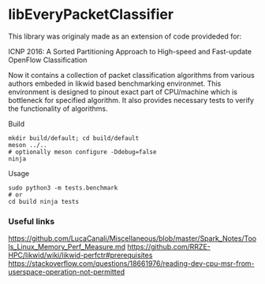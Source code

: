 # libEveryPacketClassifier

This library was originaly made as an extension of code provideded for:

ICNP 2016: A Sorted Partitioning Approach to High-speed and Fast-update OpenFlow Classification

Now it contains a collection of packet classification algorithms from various authors
embeded in likwid based benchmarking environmet. This environment is designed to pinout
exact part of CPU/machine which is bottleneck for specified algorithm. It also provides
necessary tests to verify the functionality of algorithms.

Build
```
mkdir build/default; cd build/default
meson ../..
# optionally meson configure -Ddebug=false
ninja
```

Usage
```
sudo python3 -m tests.benchmark
# or
cd build ninja tests
```


### Useful links
https://github.com/LucaCanali/Miscellaneous/blob/master/Spark_Notes/Tools_Linux_Memory_Perf_Measure.md
https://github.com/RRZE-HPC/likwid/wiki/likwid-perfctr#prerequisites
https://stackoverflow.com/questions/18661976/reading-dev-cpu-msr-from-userspace-operation-not-permitted
